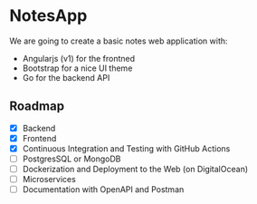 # NotesApp

We are going to create a basic notes web application with:

- Angularjs (v1) for the frontned
- Bootstrap for a nice UI theme
- Go for the backend API

## Roadmap
- [x] Backend
- [x] Frontend
- [x] Continuous Integration and Testing with GitHub Actions
- [ ] PostgresSQL or MongoDB
- [ ] Dockerization and Deployment to the Web (on DigitalOcean)
- [ ] Microservices 
- [ ] Documentation with OpenAPI and Postman
